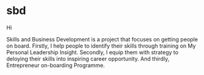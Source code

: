 # sbd

Hi

Skills and Business Development is a project that focuses on getting people on board.
Firstly, I help people to identify their skills through training on My Personal Leadership Insight.
Secondly, I equip them with strategy to deloying their skills into inspiring career opportunity.
And thirdly, Entrepreneur on-boarding Programme.
